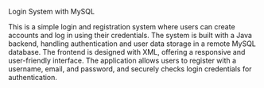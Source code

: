 Login System with MySQL

This is a simple login and registration system where users can create accounts and log in using their credentials. The system is built with a Java backend, handling authentication and user data storage in a remote MySQL database. The frontend is designed with XML, offering a responsive and user-friendly interface. The application allows users to register with a username, email, and password, and securely checks login credentials for authentication.
